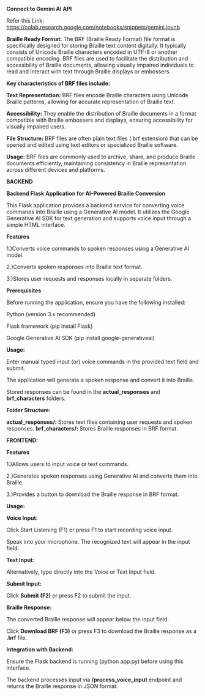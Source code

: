 **Connect to Gemini AI API**

Refer this Link: https://colab.research.google.com/notebooks/snippets/gemini.ipynb

**Braille Ready Format:**
The BRF (Braille Ready Format) file format is specifically designed for storing Braille text content digitally. 
It typically consists of Unicode Braille characters encoded in UTF-8 or another compatible encoding. 
BRF files are used to facilitate the distribution and accessibility of Braille documents, allowing visually impaired individuals to read and interact with text through Braille displays or embossers.

**Key characteristics of BRF files include:**

**Text Representation:** BRF files encode Braille characters using Unicode Braille patterns, allowing for accurate representation of Braille text.

**Accessibility:** They enable the distribution of Braille documents in a format compatible with Braille embossers and displays, ensuring accessibility for visually impaired users.

**File Structure:** BRF files are often plain text files (.brf extension) that can be opened and edited using text editors or specialized Braille software.

**Usage:** BRF files are commonly used to archive, share, and produce Braille documents efficiently, maintaining consistency in Braille representation across different devices and platforms.


**BACKEND**

**Backend Flask Application for AI-Powered Braille Conversion**

This Flask application provides a backend service for converting voice commands into Braille using a Generative AI model. 
It utilizes the Google Generative AI SDK for text generation and supports voice input through a simple HTML interface.

**Features**

1.)Converts voice commands to spoken responses using a Generative AI model.

2.)Converts spoken responses into Braille text format.

3.)Stores user requests and responses locally in separate folders.

**Prerequisites**

Before running the application, ensure you have the following installed:

Python (version 3.x recommended)

Flask framework (pip install Flask)

Google Generative AI SDK (pip install google-generativeai)

**Usage:**

Enter manual typed input (or) voice commands in the provided text field and submit.

The application will generate a spoken response and convert it into Braille.

Stored responses can be found in the **actual_responses** and **brf_characters** folders.

**Folder Structure:**

**actual_responses/:** Stores text files containing user requests and spoken responses.
**brf_characters/:** Stores Braille responses in BRF format.

**FRONTEND:**

**Features**

1.)Allows users to input voice or text commands.

2.)Generates spoken responses using Generative AI and converts them into Braille.

3.)Provides a button to download the Braille response in BRF format.

**Usage:**

**Voice Input:**

Click Start Listening (F1) or press F1 to start recording voice input.

Speak into your microphone. The recognized text will appear in the input field.

**Text Input:**

Alternatively, type directly into the Voice or Text Input field.

**Submit Input:**

Click **Submit (F2)** or press F2 to submit the input.

**Braille Response:**

The converted Braille response will appear below the input field.

Click **Download BRF (F3)** or press F3 to download the Braille response as a **.brf** file.

**Integration with Backend:**

Ensure the Flask backend is running (python app.py) before using this interface.

The backend processes input via **/process_voice_input** endpoint and returns the Braille response in JSON format.




